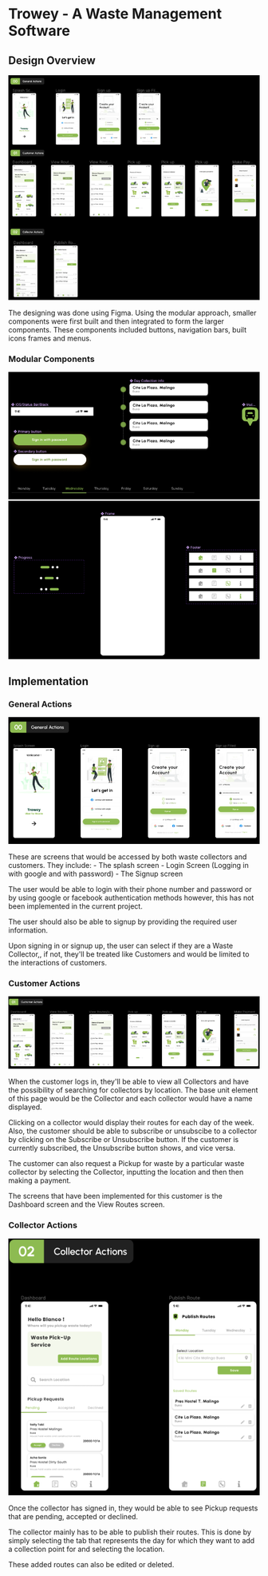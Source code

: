 # Trowey - A Waste Management Software

## Design Overview

![Trowey designs](./designs/overview.png)

The designing was done using Figma. Using the modular approach, smaller components were first built and then 
integrated to form the larger components. These components included buttons, navigation bars, built icons frames 
and menus.

### Modular Components
![Modular components](./designs/components1.png)  ![Modular components](./designs/components2.png)

## Implementation

### General Actions

![General Actions](./designs/general.png)

These are screens that would be accessed by both waste collectors and customers. They include:
    - The splash screen
    - Login Screen (Logging in with google and with password)
    - The Signup screen

The user would be able to login with their phone number and password or by using google or facebook authentication 
methods however, this has not been implemented in the current project.

The user should also be able to signup by providing the required user information. 

Upon signing in or signup up, the user can select if they are a Waste Collector,, if not, they'll be treated like 
Customers and would be limited to the interactions of customers.


### Customer Actions

![Customer Actions](./designs/customer.png)

When the customer logs in, they'll be able to view all Collectors and have the possibility of searching for collectors 
by location. The base unit element of this page would be the Collector and each collector would have a name displayed.

Clicking on a collector would display their routes for each day of the week. Also, the customer should be able to 
subscribe or unsubscibe to a collector by clicking on the Subscribe or Unsubscribe button. If the customer is currently
subscribed, the Unsubscribe button shows, and vice versa.

The customer can also request a Pickup for waste by a particular waste collector by selecting the Collector, inputting the
location and then then making a payment.

The screens that have been implemented for this customer is the Dashboard screen and the View Routes screen.

### Collector Actions

![Collector Actions](./designs/collector.png)

Once the collector has signed in, they would be able to see Pickup requests that are pending, accepted or declined. 

The collector mainly has to be able to publish their routes. This is done by simply selecting the tab that represents the day 
for which they want to add a collection point for and selecting the location. 

These added routes can also be edited or deleted.